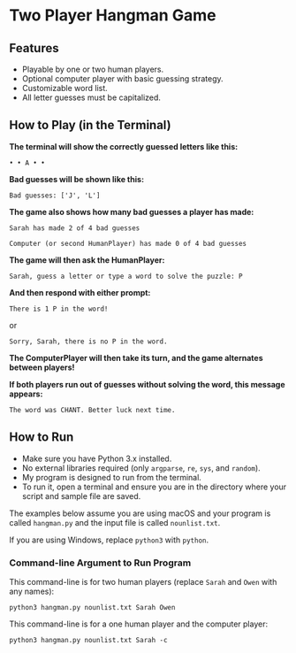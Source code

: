# Two Player Hangman Game

## Features
- Playable by one or two human players.
- Optional computer player with basic guessing strategy.
- Customizable word list. 
- All letter guesses must be capitalized.


## How to Play (in the Terminal)

**The terminal will show the correctly guessed letters like this:**

`• • A • • `

**Bad guesses will be shown like this:**

`Bad guesses: ['J', 'L']`

**The game also shows how many bad guesses a player has made:** 

`Sarah has made 2 of 4 bad guesses`

`Computer (or second HumanPlayer) has made 0 of 4 bad guesses`

**The game will then ask the HumanPlayer:**

`Sarah, guess a letter or type a word to solve the puzzle: P`

**And then respond with either prompt:**

`There is 1 P in the word!` 

or

`Sorry, Sarah, there is no P in the word.`

**The ComputerPlayer will then take its turn, and the game alternates between players!**

**If both players run out of guesses without solving the word, this message appears:**

`The word was CHANT. Better luck next time.`

## How to Run

- Make sure you have Python 3.x installed.
- No external libraries required (only `argparse`, `re`, `sys`, and `random`).
- My program is designed to run from the terminal.
- To run it, open a terminal and ensure you are in the directory where your script and sample file are saved.


The examples below assume you are using macOS and your program is called `hangman.py` and the input file is called `nounlist.txt`.

If you are using Windows, replace `python3` with `python`.

### Command-line Argument to Run Program
 
This command-line is for two human players (replace `Sarah` and `Owen` with any names): 

`python3 hangman.py nounlist.txt Sarah Owen`

This command-line is for a one human player and the computer player: 

`python3 hangman.py nounlist.txt Sarah -c`
